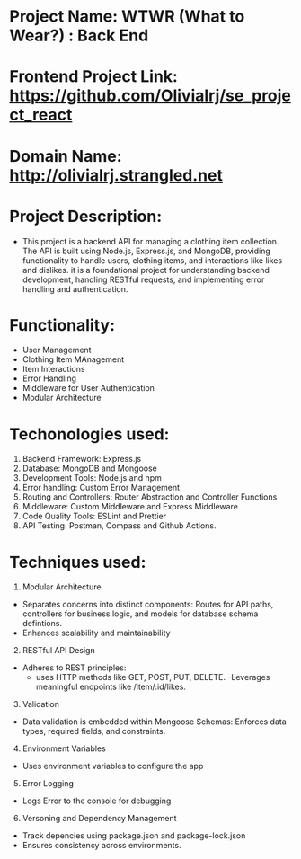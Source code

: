 # Project Name: WTWR (What to Wear?) : Back End

# Frontend Project Link: https://github.com/Olivialrj/se_project_react

# Domain Name: http://olivialrj.strangled.net

# Project Description:

- This project is a backend API for managing a clothing item collection. The API is built using Node.js, Express.js, and MongoDB, providing functionality to handle users, clothing items, and interactions like likes and dislikes. it is a foundational project for understanding backend development, handling RESTful requests, and implementing error handling and authentication.

# Functionality:

- User Management
- Clothing Item MAnagement
- Item Interactions
- Error Handling
- Middleware for User Authentication
- Modular Architecture

# Techonologies used:

1. Backend Framework: Express.js
2. Database: MongoDB and Mongoose
3. Development Tools: Node.js and npm
4. Error handling: Custom Error Management
5. Routing and Controllers: Router Abstraction and Controller Functions
6. Middleware: Custom Middleware and Express Middleware
7. Code Quality Tools: ESLint and Prettier
8. API Testing: Postman, Compass and Github Actions.

# Techniques used:

1. Modular Architecture

- Separates concerns into distinct components: Routes for API paths, controllers for business logic, and models for database schema defintions.
- Enhances scalability and maintainability

2. RESTful API Design

- Adheres to REST principles:
  - uses HTTP methods like GET, POST, PUT, DELETE.
    -Leverages meaningful endpoints like /item/:id/likes.

3. Validation

- Data validation is embedded within Mongoose Schemas: Enforces data types, required fields, and constraints.

4. Environment Variables

- Uses environment variables to configure the app

5. Error Logging

- Logs Error to the console for debugging

6. Versoning and Dependency Management

- Track depencies using package.json and package-lock.json
- Ensures consistency across environments.
